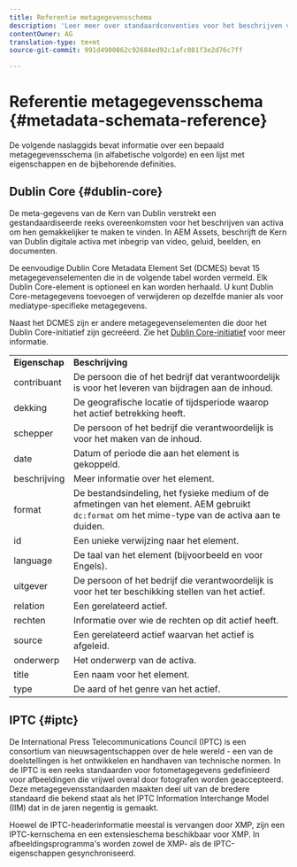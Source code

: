 ```yaml
---
title: Referentie metagegevensschema
description: 'Leer meer over standaardconventies voor het beschrijven van metagegevens van elementen, zoals Dublin Core, IPTC en ander metagegevensschema. '
contentOwner: AG
translation-type: tm+mt
source-git-commit: 991d4900862c92684ed92c1afc081f3e2d76c7ff

---
```



# Referentie metagegevensschema {#metadata-schemata-reference}

De volgende naslaggids bevat informatie over een bepaald metagegevensschema (in alfabetische volgorde) en een lijst met eigenschappen en de bijbehorende definities.

## Dublin Core {#dublin-core}

De meta-gegevens van de Kern van Dublin verstrekt een gestandaardiseerde reeks overeenkomsten voor het beschrijven van activa om hen gemakkelijker te maken te vinden. In AEM Assets, beschrijft de Kern van Dublin digitale activa met inbegrip van video, geluid, beelden, en documenten.

De eenvoudige Dublin Core Metadata Element Set (DCMES) bevat 15 metagegevenselementen die in de volgende tabel worden vermeld. Elk Dublin Core-element is optioneel en kan worden herhaald. U kunt Dublin Core-metagegevens toevoegen of verwijderen op dezelfde manier als voor mediatype-specifieke metagegevens.

Naast het DCMES zijn er andere metagegevenselementen die door het Dublin Core-initiatief zijn gecreëerd. Zie het [Dublin Core-initiatief](https://dublincore.org/) voor meer informatie.

<table>
 <tbody>
  <tr>
   <td><strong>Eigenschap</strong></td> 
   <td><strong>Beschrijving</strong></td> 
  </tr>
  <tr>
   <td>contribuant</td> 
   <td>De persoon die of het bedrijf dat verantwoordelijk is voor het leveren van bijdragen aan de inhoud.</td> 
  </tr>
  <tr>
   <td>dekking</td> 
   <td>De geografische locatie of tijdsperiode waarop het actief betrekking heeft.<br /> </td> 
  </tr>
  <tr>
   <td>schepper</td> 
   <td>De persoon of het bedrijf die verantwoordelijk is voor het maken van de inhoud.</td> 
  </tr>
  <tr>
   <td>date</td> 
   <td>Datum of periode die aan het element is gekoppeld.<br /> </td> 
  </tr>
  <tr>
   <td>beschrijving</td> 
   <td>Meer informatie over het element.</td> 
  </tr>
  <tr>
   <td>format</td> 
   <td>De bestandsindeling, het fysieke medium of de afmetingen van het element. AEM gebruikt <code>dc:format</code> om het mime-type van de activa aan te duiden.<br /> </td> 
  </tr>
  <tr>
   <td>id</td> 
   <td>Een unieke verwijzing naar het element.</td> 
  </tr>
  <tr>
   <td>language</td> 
   <td>De taal van het element (bijvoorbeeld en voor Engels).</td> 
  </tr>
  <tr>
   <td>uitgever</td> 
   <td>De persoon of het bedrijf die verantwoordelijk is voor het ter beschikking stellen van het actief.</td> 
  </tr>
  <tr>
   <td>relation</td> 
   <td>Een gerelateerd actief.</td> 
  </tr>
  <tr>
   <td>rechten</td> 
   <td>Informatie over wie de rechten op dit actief heeft.</td> 
  </tr>
  <tr>
   <td>source</td> 
   <td>Een gerelateerd actief waarvan het actief is afgeleid.</td> 
  </tr>
  <tr>
   <td>onderwerp</td> 
   <td>Het onderwerp van de activa.<br /> </td> 
  </tr>
  <tr>
   <td>title</td> 
   <td>Een naam voor het element.</td> 
  </tr>
  <tr>
   <td>type</td> 
   <td>De aard of het genre van het actief.</td> 
  </tr>
 </tbody>
</table>

## IPTC {#iptc}

De International Press Telecommunications Council (IPTC) is een consortium van nieuwsagentschappen over de hele wereld - een van de doelstellingen is het ontwikkelen en handhaven van technische normen. In de IPTC is een reeks standaarden voor fotometagegevens gedefinieerd voor afbeeldingen die vrijwel overal door fotografen worden geaccepteerd. Deze metagegevensstandaarden maakten deel uit van de bredere standaard die bekend staat als het IPTC Information Interchange Model (IIM) dat in de jaren negentig is gemaakt.

Hoewel de IPTC-headerinformatie meestal is vervangen door XMP, zijn een IPTC-kernschema en een extensieschema beschikbaar voor XMP. In afbeeldingsprogramma&#39;s worden zowel de XMP- als de IPTC-eigenschappen gesynchroniseerd.
